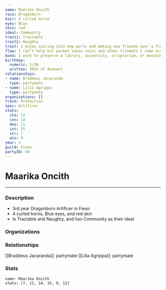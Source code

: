 ```yaml
---
name: Maarika Oncith
race: Dragonborn
hair: 4 curled horns
eyes: Blue
skin: red
ideal: Community
trait1: Tractable
trait2: Naughty
trait: I enjoy sailing into new ports and making new friends over a flagon of ale.
flaw: I can't help but pocket loose coins and other trinkets I come across.
bond: I work to preserve a library, university, scriptorium, or monastery.
birthday:
  numeric: 1/30
  written: 30th of Avanent
relationships:
- name: Braddeus Jacaranda
  type: partymate
- name: Lilia Agrippa
  type: partymate
organizations: []
track: Protection
spec: Artificer
stats:
  cha: 12
  con: 14
  dex: 11
  int: 15
  str: 7
  wis: 9
year: 3
guild: Fiesn
partyID: 94
---
```

# Maarika Oncith
---
### Description
- 3rd year Dragonborn Artificer in Fiesn
- 4 curled horns, Blue eyes, and red skin
- Is Tractable and Naughty, and has Community as their ideal

### Organizations
### Relationships
[[Braddeus Jacaranda]]: partymate
[[Lilia Agrippa]]: partymate
### Stats
```statblock
name: Maarika Oncith
stats: [7, 11, 14, 15, 9, 12]
```